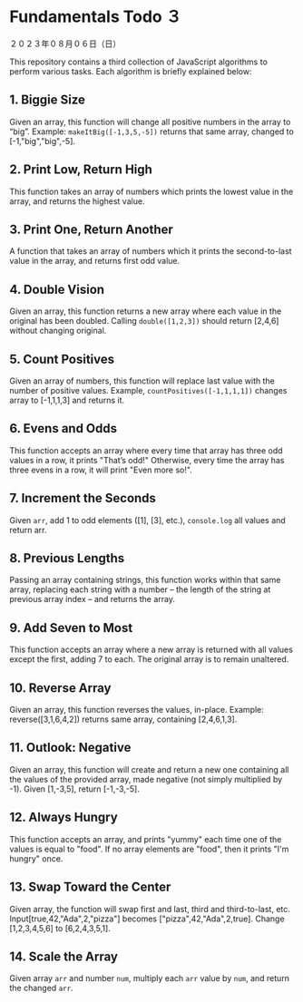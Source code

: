 # Fundamentals Todo ３
２０２３年０８月０６日（日）

This repository contains a third collection of JavaScript algorithms to perform various tasks. Each algorithm is briefly explained below:

## 1. Biggie Size

Given an array, this function will change all positive numbers in the array to “big”. Example: `makeItBig([-1,3,5,-5])` returns that same array, changed to [-1,"big","big",-5].

## 2. Print Low, Return High

This function takes an array of numbers which prints the lowest value in the array, and returns the highest value.

## 3. Print One, Return Another

A function that takes an array of numbers which it prints the second-to-last value in the array, and returns first odd value.

## 4. Double Vision

Given an array, this function returns a new array where each value in the original has been doubled. Calling `double([1,2,3])` should return [2,4,6] without changing original.

## 5. Count Positives
Given an array of numbers, this function will replace last value with the number of positive values. Example, `countPositives([-1,1,1,1])` changes array to [-1,1,1,3] and returns it.

## 6. Evens and Odds

This function accepts an array where every time that array has three odd values in a row, it prints "That’s odd!" Otherwise, every time the array has three evens in a row, it will print "Even more so!".

## 7. Increment the Seconds
Given `arr`, add 1 to odd elements ([1], [3], etc.), `console.log` all values and return arr.

## 8. Previous Lengths

Passing an array containing strings, this function works within that same array, replacing each string with a number – the length of the string at previous array index – and returns the array.

## 9. Add Seven to Most

This function accepts an array where a new array is returned with all values except the first, adding 7 to each. The original array is to remain unaltered.

## 10. Reverse Array

Given an array, this function reverses the values, in-place. Example: reverse([3,1,6,4,2]) returns same array, containing [2,4,6,1,3].

## 11. Outlook: Negative

Given an array, this function will create and return a new one containing all the values of the provided array, made negative (not simply multiplied by -1). Given [1,-3,5], return [-1,-3,-5].

## 12. Always Hungry

This function accepts an array, and prints "yummy" each time one of the values is equal to "food". If no array elements are "food", then it prints "I'm hungry" once.

## 13. Swap Toward the Center

Given array, the function will swap first and last, third and third-to-last, etc. Input[true,42,"Ada",2,"pizza"] becomes ["pizza",42,"Ada",2,true]. Change [1,2,3,4,5,6] to [6,2,4,3,5,1].

## 14. Scale the Array

Given array `arr` and number `num`, multiply each `arr` value by `num`, and return the changed `arr`.